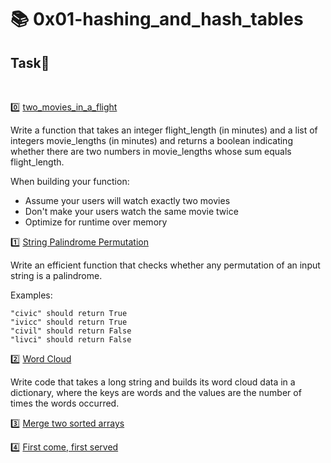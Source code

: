 
# :books: 0x01-hashing_and_hash_tables 

## Task:pencil:
<br>

:zero: [two_movies_in_a_flight]()

Write a function that takes an integer flight_length (in minutes) and a list of integers movie_lengths (in minutes) and returns a boolean indicating whether there are two numbers in movie_lengths whose sum equals flight_length.

When building your function:

* Assume your users will watch exactly two movies
* Don't make your users watch the same movie twice
* Optimize for runtime over memory



:one: [String Palindrome Permutation]()

Write an efficient function that checks whether any permutation of an input string is a palindrome. 

Examples:

    "civic" should return True
    "ivicc" should return True
    "civil" should return False
    "livci" should return False


:two: [Word Cloud]()

Write code that takes a long string and builds its word cloud data in a dictionary, where the keys are words and the values are the number of times the words occurred. 


:three: [Merge two sorted arrays]()


:four: [First come, first served]()

